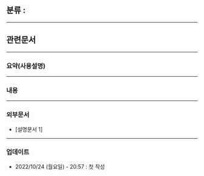 
## 분류 : 

---
## 관련문서

----
### 요약(사용설명)

---
### 내용

----
### 외부문서
- [설명문서 1]

----
### 업데이트
-  2022/10/24 (월요일) - 20:57 : 첫 작성
